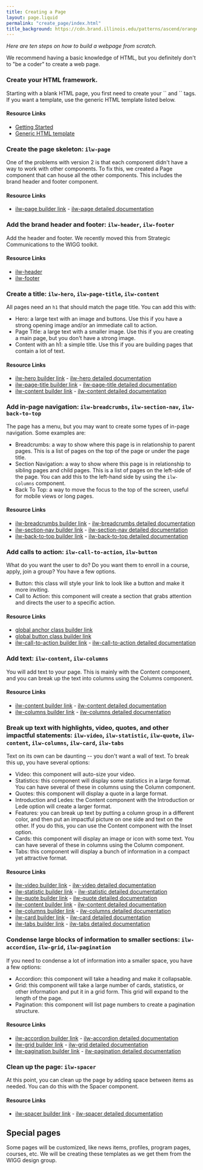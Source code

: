 ```yaml
---
title: Creating a Page
layout: page.liquid
permalink: "create_page/index.html"
title_background: https://cdn.brand.illinois.edu/patterns/ascend/orange.svg
---
```


<ilw-content mode="introduction" padding="40px">
<p><em>Here are ten steps on how to build a webpage from scratch.</em></p><p> We recommend having a basic knowledge of HTML, but you definitely don't to "be a coder" to create a web page. </p>
</ilw-content>
<ilw-accordion>
<ilw-accordion-panel><h3 slot="summary">Create your HTML framework.</h3>
<p>Starting with a blank HTML page, you first need to create your `<head>` and `<body>` tags. If you want a template, use the generic HTML template listed below.</p>
<h4>Resource Links</h4>
<ul>
<li><a href="/getting_started/index.html">Getting Started</a></il>
<li><a href="/generic_html/index.html">Generic HTML template</a></il>
</ul>
</ilw-accordion-panel>
<ilw-accordion-panel><h3 slot="summary">Create the page skeleton: <code>ilw-page</code></h3>
<p>One of the problems with version 2 is that each component didn't have a way to work with other components. To fix this, we created a Page component that can house all the other components. This includes the brand header and footer component. </p>
<h4>Resource Links</h4>
<ul>
<li><a href="/component/ilw-page/index.html">ilw-page builder link</a> - <a href=" https://github.com/web-illinois/ilw-page/blob/main/README.md">ilw-page detailed documentation</a></il>
</ul>
</ilw-accordion-panel>
<ilw-accordion-panel><h3 slot="summary">Add the brand header and footer: <code>ilw-header</code>, <code>ilw-footer</code></h3>
<p>Add the header and footer. We recently moved this from Strategic Communications to the WIGG toolkit.</p>
<h4>Resource Links</h4>
<ul>
<li><a href="/notes/header/index.html">ilw-header</a></il>
<li><a href="/notes/footer/index.html">ilw-footer</a></il>
</ul>
</ilw-accordion-panel>
<ilw-accordion-panel><h3 slot="summary">Create a title: <code>ilw-hero</code>, <code>ilw-page-title</code>, <code>ilw-content</code></h3>
<p>All pages need an <code>h1</code> that should match the page title. You can add this with:</p>
<ul>
<li>Hero: a large text with an image and buttons. Use this if you have a strong opening image and/or an immediate call to action.</li> 
<li>Page Title: a large text with a smaller image. Use this if you are creating a main page, but you don't have a strong image.</li>  
<li>Content with an h1: a simple title. Use this if you are building pages that contain a lot of text.</li>
</ul>
<h4>Resource Links</h4>
<ul>
<li><a href="/component/ilw-hero/index.html">ilw-hero builder link</a> - <a href=" https://github.com/web-illinois/ilw-hero/blob/main/README.md">ilw-hero detailed documentation</a></il>
<li><a href="/component/ilw-page-title/index.html">ilw-page-title builder link</a> - <a href=" https://github.com/web-illinois/ilw-page-title/blob/main/README.md">ilw-page-title detailed documentation</a></il>
<li><a href="/component/ilw-content/index.html">ilw-content builder link</a> - <a href=" https://github.com/web-illinois/ilw-content/blob/main/README.md">ilw-content detailed documentation</a></il>
</ul>
</ilw-accordion-panel>
<ilw-accordion-panel><h3 slot="summary">Add in-page navigation: <code>ilw-breadcrumbs</code>, <code>ilw-section-nav</code>, <code>ilw-back-to-top</code></h3>
<p>The page has a menu, but you may want to create some types of in-page navigation. Some examples are:</p>
<ul>
<li>Breadcrumbs: a way to show where this page is in relationship to parent pages. This is a list of pages on the top of the page or under the page title.</li>
<li>Section Navigation: a way to show where this page is in relationship to sibling pages and child pages. This is a list of pages on the left-side of the page. You can add this to the left-hand side by using the <code>ilw-columns</code> component.</li>
<li>Back To Top: a way to move the focus to the top of the screen, useful for mobile views or long pages.</li>
</ul>
<h4>Resource Links</h4>
<ul>
<li><a href="/component/ilw-breadcrumbs/index.html">ilw-breadcrumbs builder link</a> - <a href=" https://github.com/web-illinois/ilw-breadcrumbs/blob/main/README.md">ilw-breadcrumbs detailed documentation</a></il>
<li><a href="/component/ilw-section-nav/index.html">ilw-section-nav builder link</a> - <a href=" https://github.com/web-illinois/ilw-section-nav/blob/main/README.md">ilw-section-nav detailed documentation</a></il>
<li><a href="/component/ilw-back-to-top/index.html">ilw-back-to-top builder link</a> - <a href=" https://github.com/web-illinois/ilw-back-to-top/blob/main/README.md">ilw-back-to-top detailed documentation</a></il>
</ul>
</ilw-accordion-panel>
<ilw-accordion-panel><h3 slot="summary">Add calls to action: <code>ilw-call-to-action</code>, <code>ilw-button</code></h3>
<p>What do you want the user to do? Do you want them to enroll in a course, apply, join a group? You have a few options.</p>
<ul>
<li>Button: this class will style your link to look like a button and make it more inviting. </li>
<li>Call to Action: this component will create a section that grabs attention and directs the user to a specific action.</li>
</ul>
<h4>Resource Links</h4>
<ul>
<li><a href="/component/ilw-global-button-anchor/index.html">global anchor class builder link</a></il>
<li><a href="/component/ilw-global-button-button/index.html">global button class builder link</a></il>
<li><a href="/component/ilw-call-to-action/index.html">ilw-call-to-action builder link</a> - <a href=" https://github.com/web-illinois/ilw-call-to-action/blob/main/README.md">ilw-call-to-action detailed documentation</a></il>
</ul>
</ilw-accordion-panel>
<ilw-accordion-panel><h3 slot="summary">Add text: <code>ilw-content</code>, <code>ilw-columns</code></h3>
<p>You will add text to your page. This is mainly with the Content component, and you can break up the text into columns using the Columns component.</p>
<h4>Resource Links</h4>
<ul>
<li><a href="/component/ilw-content/index.html">ilw-content builder link</a> - <a href=" https://github.com/web-illinois/ilw-content/blob/main/README.md">ilw-content detailed documentation</a></il>
<li><a href="/component/ilw-columns/index.html">ilw-columns builder link</a> - <a href=" https://github.com/web-illinois/ilw-columns/blob/main/README.md">ilw-columns detailed documentation</a></il>
</ul>
</ilw-accordion-panel>
<ilw-accordion-panel><h3 slot="summary">Break up text with highlights, video, quotes, and other impactful statements: <code>ilw-video</code>, <code>ilw-statistic</code>, <code>ilw-quote</code>, <code>ilw-content</code>, <code>ilw-columns</code>, <code>ilw-card</code>, <code>ilw-tabs</code></h3>
<p>Text on its own can be daunting -- you don't want a wall of text. To break this up, you have several options:</p>
<ul>
<li>Video: this component will auto-size your video. </li>
<li>Statistics: this component will display some statistics in a large format. You can have several of these in columns using the Column component.</li>
<li>Quotes: this component will display a quote in a large format.</li>
<li>Introduction and Ledes: the Content component with the Introduction or Lede option will create a larger format.</li>
<li>Features: you can break up text by putting a column group in a different color, and then put an impactful picture on one side and text on the other. If you do this, you can use the Content component with the Inset option.</li>
<li>Cards: this component will display an image or icon with some text. You can have several of these in columns using the Column component.</li>
<li>Tabs: this component will display a bunch of information in a compact yet attractive format.</li>
</ul>
<h4>Resource Links</h4>
<ul>
<li><a href="/component/ilw-video/index.html">ilw-video builder link</a> - <a href=" https://github.com/web-illinois/ilw-video/blob/main/README.md">ilw-video detailed documentation</a></il>
<li><a href="/component/ilw-statistic/index.html">ilw-statistic builder link</a> - <a href=" https://github.com/web-illinois/ilw-statistic/blob/main/README.md">ilw-statistic detailed documentation</a></il>
<li><a href="/component/ilw-quote/index.html">ilw-quote builder link</a> - <a href=" https://github.com/web-illinois/ilw-quote/blob/main/README.md">ilw-quote detailed documentation</a></il>
<li><a href="/component/ilw-content/index.html">ilw-content builder link</a> - <a href=" https://github.com/web-illinois/ilw-content/blob/main/README.md">ilw-content detailed documentation</a></il>
<li><a href="/component/ilw-columns/index.html">ilw-columns builder link</a> - <a href=" https://github.com/web-illinois/ilw-columns/blob/main/README.md">ilw-columns detailed documentation</a></il>
<li><a href="/component/ilw-card/index.html">ilw-card builder link</a> - <a href=" https://github.com/web-illinois/ilw-card/blob/main/README.md">ilw-card detailed documentation</a></il>
<li><a href="/component/ilw-tabs/index.html">ilw-tabs builder link</a> - <a href=" https://github.com/web-illinois/ilw-tabs/blob/main/README.md">ilw-tabs detailed documentation</a></il>
</ul>
</ilw-accordion-panel>
<ilw-accordion-panel><h3 slot="summary">Condense large blocks of information to smaller sections: <code>ilw-accordion</code>, <code>ilw-grid</code>, <code>ilw-pagination</code></h3>
<p>If you need to condense a lot of information into a smaller space, you have a few options:</p>
<ul>
<li>Accordion: this component will take a heading and make it collapsable. </li>
<li>Grid: this component will take a large number of cards, statistics, or other information and put it in a grid form. This grid will expand to the length of the page.</li>
<li>Pagination: this component will list page numbers to create a pagination structure.</li>
</ul>
<h4>Resource Links</h4>
<ul>
<li><a href="/component/ilw-accordion/index.html">ilw-accordion builder link</a> - <a href=" https://github.com/web-illinois/ilw-accordion/blob/main/README.md">ilw-accordion detailed documentation</a></il>
<li><a href="/component/ilw-grid/index.html">ilw-grid builder link</a> - <a href=" https://github.com/web-illinois/ilw-grid/blob/main/README.md">ilw-grid detailed documentation</a></il>
<li><a href="/component/ilw-pagination/index.html">ilw-pagination builder link</a> - <a href=" https://github.com/web-illinois/ilw-pagination/blob/main/README.md">ilw-pagination detailed documentation</a></il>
</ul>
</ilw-accordion-panel>
<ilw-accordion-panel><h3 slot="summary">Clean up the page: <code>ilw-spacer</code></h3>
<p>At this point, you can clean up the page by adding space between items as needed. You can do this with the Spacer component.</p>
<h4>Resource Links</h4>
<ul>
<li><a href="/component/ilw-spacer/index.html">ilw-spacer builder link</a> - <a href=" https://github.com/web-illinois/ilw-spacer/blob/main/README.md">ilw-spacer detailed documentation</a>
</il>
</ul>
</ilw-accordion-panel>
</ilw-accordion>

<h2>Special pages</h2>
<p>Some pages will be customized, like news items, profiles, program pages, courses, etc. We will be creating these templates as we get them from the WIGG design group. </p>
